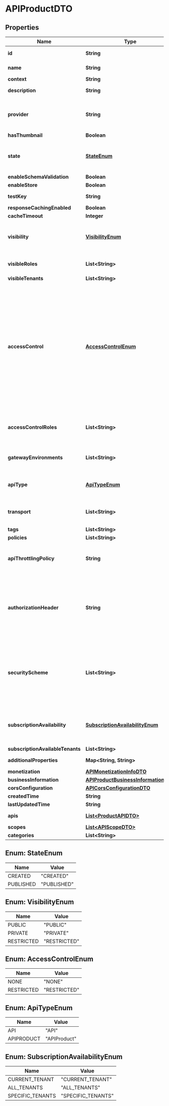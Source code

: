 

# APIProductDTO

## Properties

Name | Type | Description | Notes
------------ | ------------- | ------------- | -------------
**id** | **String** | UUID of the api product  |  [optional] [readonly]
**name** | **String** | Name of the API Product | 
**context** | **String** |  |  [optional]
**description** | **String** | A brief description about the API |  [optional]
**provider** | **String** | If the provider value is not given, the user invoking the API will be used as the provider.  |  [optional]
**hasThumbnail** | **Boolean** |  |  [optional]
**state** | [**StateEnum**](#StateEnum) | State of the API product. Only published api products are visible on the store  |  [optional]
**enableSchemaValidation** | **Boolean** |  |  [optional]
**enableStore** | **Boolean** |  |  [optional]
**testKey** | **String** |  |  [optional] [readonly]
**responseCachingEnabled** | **Boolean** |  |  [optional]
**cacheTimeout** | **Integer** |  |  [optional]
**visibility** | [**VisibilityEnum**](#VisibilityEnum) | The visibility level of the API. Accepts one of the following. PUBLIC, PRIVATE, RESTRICTED. |  [optional]
**visibleRoles** | **List&lt;String&gt;** | The user roles that are able to access the API |  [optional]
**visibleTenants** | **List&lt;String&gt;** |  |  [optional]
**accessControl** | [**AccessControlEnum**](#AccessControlEnum) | Defines whether the API Product is restricted to certain set of publishers or creators or is it visible to all the publishers and creators. If the accessControl restriction is none, this API Product can be modified by all the publishers and creators, if not it can only be viewable/modifiable by certain set of publishers and creators, based on the restriction.  |  [optional]
**accessControlRoles** | **List&lt;String&gt;** | The user roles that are able to view/modify as API Product publisher or creator. |  [optional]
**gatewayEnvironments** | **List&lt;String&gt;** | List of gateway environments the API Product is available  |  [optional]
**apiType** | [**ApiTypeEnum**](#ApiTypeEnum) | The API type to be used. Accepted values are API, APIProduct |  [optional]
**transport** | **List&lt;String&gt;** | Supported transports for the API (http and/or https).  |  [optional]
**tags** | **List&lt;String&gt;** |  |  [optional]
**policies** | **List&lt;String&gt;** |  |  [optional]
**apiThrottlingPolicy** | **String** | The API level throttling policy selected for the particular API Product |  [optional]
**authorizationHeader** | **String** | Name of the Authorization header used for invoking the API. If it is not set, Authorization header name specified in tenant or system level will be used.  |  [optional]
**securityScheme** | **List&lt;String&gt;** | Types of API security, the current API secured with. It can be either OAuth2 or mutual SSL or both. If it is not set OAuth2 will be set as the security for the current API.  |  [optional]
**subscriptionAvailability** | [**SubscriptionAvailabilityEnum**](#SubscriptionAvailabilityEnum) | The subscription availability. Accepts one of the following. CURRENT_TENANT, ALL_TENANTS or SPECIFIC_TENANTS. |  [optional]
**subscriptionAvailableTenants** | **List&lt;String&gt;** |  |  [optional]
**additionalProperties** | **Map&lt;String, String&gt;** | Map of custom properties of API |  [optional]
**monetization** | [**APIMonetizationInfoDTO**](APIMonetizationInfoDTO.md) |  |  [optional]
**businessInformation** | [**APIProductBusinessInformationDTO**](APIProductBusinessInformationDTO.md) |  |  [optional]
**corsConfiguration** | [**APICorsConfigurationDTO**](APICorsConfigurationDTO.md) |  |  [optional]
**createdTime** | **String** |  |  [optional]
**lastUpdatedTime** | **String** |  |  [optional]
**apis** | [**List&lt;ProductAPIDTO&gt;**](ProductAPIDTO.md) | APIs and resources in the API Product.  |  [optional]
**scopes** | [**List&lt;APIScopeDTO&gt;**](APIScopeDTO.md) |  |  [optional]
**categories** | **List&lt;String&gt;** | API categories  |  [optional]



## Enum: StateEnum

Name | Value
---- | -----
CREATED | &quot;CREATED&quot;
PUBLISHED | &quot;PUBLISHED&quot;



## Enum: VisibilityEnum

Name | Value
---- | -----
PUBLIC | &quot;PUBLIC&quot;
PRIVATE | &quot;PRIVATE&quot;
RESTRICTED | &quot;RESTRICTED&quot;



## Enum: AccessControlEnum

Name | Value
---- | -----
NONE | &quot;NONE&quot;
RESTRICTED | &quot;RESTRICTED&quot;



## Enum: ApiTypeEnum

Name | Value
---- | -----
API | &quot;API&quot;
APIPRODUCT | &quot;APIProduct&quot;



## Enum: SubscriptionAvailabilityEnum

Name | Value
---- | -----
CURRENT_TENANT | &quot;CURRENT_TENANT&quot;
ALL_TENANTS | &quot;ALL_TENANTS&quot;
SPECIFIC_TENANTS | &quot;SPECIFIC_TENANTS&quot;



